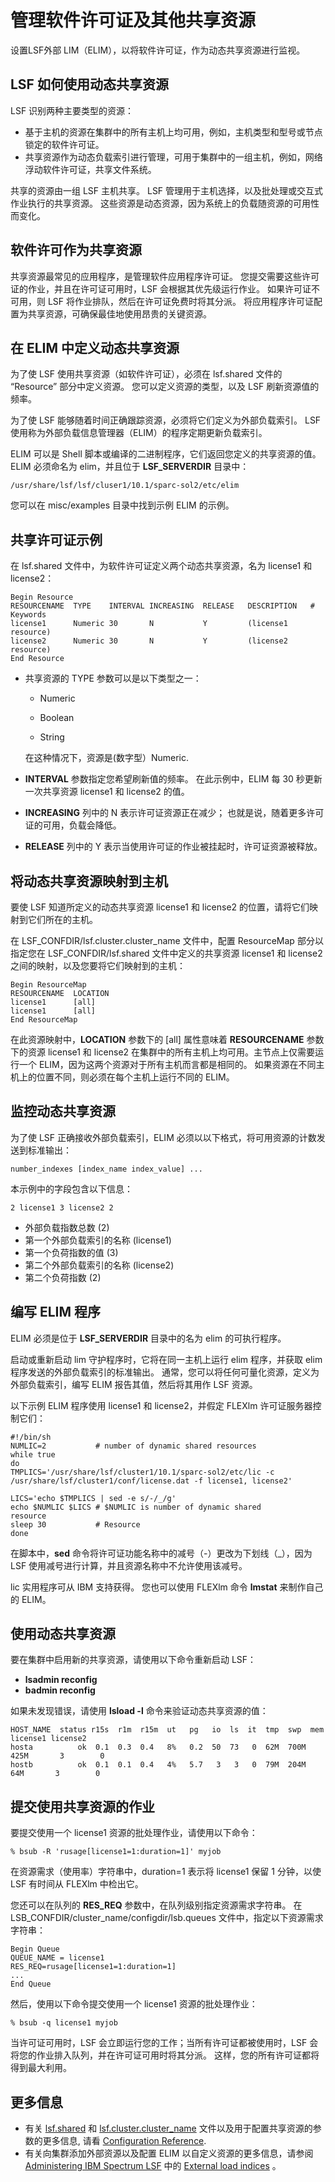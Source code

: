 # 管理软件许可证及其他共享资源

设置LSF外部 LIM（ELIM），以将软件许可证，作为动态共享资源进行监视。

## LSF 如何使用动态共享资源

LSF 识别两种主要类型的资源：

- 基于主机的资源在集群中的所有主机上均可用，例如，主机类型和型号或节点锁定的软件许可证。
- 共享资源作为动态负载索引进行管理，可用于集群中的一组主机，例如，网络浮动软件许可证，共享文件系统。

共享的资源由一组 LSF 主机共享。 LSF 管理用于主机选择，以及批处理或交互式作业执行的共享资源。 这些资源是动态资源，因为系统上的负载随资源的可用性而变化。

## 软件许可作为共享资源

共享资源最常见的应用程序，是管理软件应用程序许可证。 您提交需要这些许可证的作业，并且在许可证可用时，LSF 会根据其优先级运行作业。 如果许可证不可用，则 LSF 将作业排队，然后在许可证免费时将其分派。 将应用程序许可证配置为共享资源，可确保最佳地使用昂贵的关键资源。

## 在 ELIM 中定义动态共享资源

为了使 LSF 使用共享资源（如软件许可证），必须在 lsf.shared 文件的 “Resource” 部分中定义资源。 您可以定义资源的类型，以及 LSF 刷新资源值的频率。

为了使 LSF 能够随着时间正确跟踪资源，必须将它们定义为外部负载索引。 LSF 使用称为外部负载信息管理器（ELIM）的程序定期更新负载索引。

ELIM 可以是 Shell 脚本或编译的二进制程序，它们返回您定义的共享资源的值。 ELIM 必须命名为 elim，并且位于 **LSF_SERVERDIR** 目录中：

```shell
/usr/share/lsf/lsf/cluser1/10.1/sparc-sol2/etc/elim
```

您可以在 misc/examples 目录中找到示例 ELIM 的示例。

## 共享许可证示例

在 lsf.shared 文件中，为软件许可证定义两个动态共享资源，名为 license1 和 license2：

```shell
Begin Resource
RESOURCENAME  TYPE    INTERVAL INCREASING  RELEASE   DESCRIPTION   # Keywords
license1      Numeric 30       N           Y         (license1 resource)
license2      Numeric 30       N           Y         (license2 resource)
End Resource
```

- 共享资源的 TYPE 参数可以是以下类型之一：

  - Numeric
  - Boolean
  
  - String
  
  在这种情况下，资源是(数字型）Numeric.
- **INTERVAL** 参数指定您希望刷新值的频率。 在此示例中，ELIM 每 30 秒更新一次共享资源 license1 和 license2 的值。

- **INCREASING** 列中的 N 表示许可证资源正在减少； 也就是说，随着更多许可证的可用，负载会降低。

-  **RELEASE** 列中的 Y 表示当使用许可证的作业被挂起时，许可证资源被释放。

## 将动态共享资源映射到主机

要使 LSF 知道所定义的动态共享资源 license1 和 license2 的位置，请将它们映射到它们所在的主机。

在 LSF_CONFDIR/lsf.cluster.cluster_name 文件中，配置 ResourceMap 部分以指定您在 LSF_CONFDIR/lsf.shared 文件中定义的共享资源 license1 和 license2 之间的映射，以及您要将它们映射到的主机：

```shell
Begin ResourceMap
RESOURCENAME  LOCATION
license1      [all]
license1      [all]
End ResourceMap
```

在此资源映射中，**LOCATION** 参数下的 [all] 属性意味着 **RESOURCENAME** 参数下的资源 license1 和 license2 在集群中的所有主机上均可用。主节点上仅需要运行一个 ELIM，因为这两个资源对于所有主机而言都是相同的。 如果资源在不同主机上的位置不同，则必须在每个主机上运行不同的 ELIM。

## 监控动态共享资源

为了使 LSF 正确接收外部负载索引，ELIM 必须以以下格式，将可用资源的计数发送到标准输出：

```shell
number_indexes [index_name index_value] ...
```

本示例中的字段包含以下信息：

```shell
2 license1 3 license2 2
```

- 外部负载指数总数 (2)
- 第一个外部负载索引的名称 (license1)
- 第一个负荷指数的值 (3)
- 第二个外部负载索引的名称 (license2)
- 第二个负荷指数 (2)

## 编写 ELIM 程序

ELIM 必须是位于 **LSF_SERVERDIR** 目录中的名为 elim 的可执行程序。

启动或重新启动 lim 守护程序时，它将在同一主机上运行 elim 程序，并获取 elim 程序发送的外部负载索引的标准输出。 通常，您可以将任何可量化资源，定义为外部负载索引，编写 ELIM 报告其值，然后将其用作 LSF 资源。

以下示例 ELIM 程序使用 license1 和 license2，并假定 FLEXlm 许可证服务器控制它们：

```shell
#!/bin/sh 
NUMLIC=2           # number of dynamic shared resources
while true
do
TMPLICS='/usr/share/lsf/cluster1/10.1/sparc-sol2/etc/lic -c 
/usr/share/lsf/cluster1/conf/license.dat -f license1, license2'

LICS='echo $TMPLICS | sed -e s/-/_/g'
echo $NUMLIC $LICS # $NUMLIC is number of dynamic shared 
resource
sleep 30           # Resource
done
```

在脚本中，**sed** 命令将许可证功能名称中的减号（-）更改为下划线（_），因为 LSF 使用减号进行计算，并且资源名称中不允许使用该减号。

lic 实用程序可从 IBM 支持获得。 您也可以使用 FLEXlm 命令 **lmstat** 来制作自己的 ELIM。

## 使用动态共享资源

要在集群中启用新的共享资源，请使用以下命令重新启动 LSF：

- **lsadmin reconfig**
- **badmin reconfig**

如果未发现错误，请使用 **lsload -l** 命令来验证动态共享资源的值：

```shell
HOST_NAME  status r15s  r1m  r15m  ut   pg   io  ls  it  tmp  swp  mem license1 license2
hosta          ok  0.1  0.3  0.4   8%   0.2  50  73   0  62M  700M 425M       3        0 
hostb          ok  0.1  0.1  0.4   4%   5.7   3   3   0  79M  204M  64M       3        0 
```

## 提交使用共享资源的作业

要提交使用一个 license1 资源的批处理作业，请使用以下命令：

```shell
% bsub -R 'rusage[license1=1:duration=1]' myjob
```

在资源需求（使用率）字符串中，duration=1 表示将 license1 保留 1 分钟，以使 LSF 有时间从 FLEXlm 中检出它。

您还可以在队列的 **RES_REQ** 参数中，在队列级别指定资源需求字符串。 在 LSB_CONFDIR/cluster_name/configdir/lsb.queues 文件中，指定以下资源需求字符串：

```shell
Begin Queue
QUEUE_NAME = license1
RES_REQ=rusage[license1=1:duration=1]
...
End Queue
```

然后，使用以下命令提交使用一个 license1 资源的批处理作业：

```shell
% bsub -q license1 myjob
```

当许可证可用时，LSF 会立即运行您的工作；当所有许可证都被使用时，LSF 会将您的作业排入队列，并在许可证可用时将其分派。 这样，您的所有许可证都将得到最大利用。

## 更多信息

- 有关 [lsf.shared](https://www.ibm.com/support/knowledgecenter/SSWRJV_10.1.0/lsf_config_ref/lsf.shared.5.html?view=kc) 和 [lsf.cluster.cluster_name](https://www.ibm.com/support/knowledgecenter/SSWRJV_10.1.0/lsf_config_ref/lsf.cluster.5.html?view=kc) 文件以及用于配置共享资源的参数的更多信息, 请看  [Configuration Reference](https://www.ibm.com/support/knowledgecenter/SSWRJV_10.1.0/lsf_welcome/lsf_kc_config_ref.html?view=kc).
- 有关向集群添加外部资源以及配置 ELIM 以自定义资源的更多信息，请参阅 [Administering IBM Spectrum LSF](https://www.ibm.com/support/knowledgecenter/SSWRJV_10.1.0/lsf_welcome/lsf_kc_managing.html?view=kc) 中的 [External load indices](https://www.ibm.com/support/knowledgecenter/SSWRJV_10.1.0/lsf_admin/load_indices_external.html?view=kc) 。